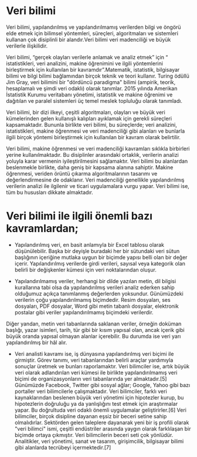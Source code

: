 # Veri bilimi

Veri bilimi, yapılandırılmış ve yapılandırılmamış verilerden bilgi ve öngörü elde etmek için bilimsel yöntemleri, süreçleri, algoritmaları ve sistemleri kullanan çok disiplinli bir alandır.Veri bilimi veri madenciliği ve büyük verilerle ilişkilidir.

Veri bilimi, “gerçek olayları verilerle anlamak ve analiz etmek” için “ istatistikleri, veri analizini, makine öğrenimini ve ilgili yöntemlerini birleştirmek için kullanılan bir kavramdır”.Matematik, istatistik, bilgisayar bilimi ve bilgi bilimi bağlamından birçok teknik ve teori kullanır. Turing ödüllü Jim Gray, veri bilimini bir "dördüncü paradigma" bilimi (ampirik, teorik, hesaplamalı ve şimdi veri odaklı) olarak tanımlar. 2015 yılında Amerikan İstatistik Kurumu veritabanı yönetimi, istatistik ve makine öğrenimi ve dağıtılan ve paralel sistemleri üç temel meslek topluluğu olarak tanımladı.

Veri bilimi, bir dizi ilkeyi, çeşitli algoritmaları, olayları ve büyük veri kümelerinden gelen kullanışlı kalıpları ayıklamak için gerekli süreçleri kapsamaktadır. Bununla birlikte veri bilimi, bu süreçlerde; veri analizini, istatistikleri, makine öğrenmesi ve veri madenciliği gibi alanları ve bunlarla ilgili birçok yöntemi birleştirmek için kullanılan bir kavram olarak belirtilir.

Veri bilimi, makine öğrenmesi ve veri madenciliği kavramları sıklıkla birbirleri yerine kullanılmaktadır. Bu disiplinler arasındaki ortaklık, verilerin analizi yoluyla karar vermenin iyileştirilmesini sağlamaktır. Veri bilimi bu alanlardan beslenmekle birlikte, daha geniş bir kapsama alanına sahiptir. Makine öğrenmesi, veriden örüntü çıkarma algoritmalarının tasarımı ve değerlendirmesine de odaklanır. Veri madenciliği genellikle yapılandırılmış verilerin analizi ile ilgilenir ve ticari uygulamalara vurgu yapar. Veri bilimi ise, tüm bu hususları dikkate almaktadır.

# Veri bilimi ile ilgili önemli bazı kavramlardan;
* Yapılandırılmış veri, en basit anlamıyla bir Excel tablosu olarak düşünülebilir. Başka bir deyişle buradaki her bir sütundaki veri sütun başlığının içeriğine mutlaka uygun bir biçimde yapısı belli olan bir değer içerir. Yapılandırılmış verilerde girdi verileri, sayısal veya kategorik olan belirli bir değişkenler kümesi için veri noktalarından oluşur.

* Yapılandırılmamış veriler, herhangi bir dilde yazılan metin, dil bilgisi kurallarına tabi olsa da yapılandırılmış verileri analiz ederken sahip olduğumuz açıkça tanımlanmış değerlerden yoksundur. Günümüzdeki verilerin çoğu yapılandırılmamış biçimdedir. Resim dosyaları, ses dosyaları, PDF dosyalar, Word gibi metin tabanlı dosyalar, elektronik postalar gibi veriler yapılandırılmamış biçimdeki verilerdir.

Diğer yandan, metin veri tabanlarında saklanan veriler, örneğin doküman başlığı, yazar isimleri, tarih, tür gibi bir kısım yapısal olan, ancak içerik gibi büyük oranda yapısal olmayan alanlar içerebilir. Bu durumda ise veri yarı yapılandırılmış bir hâl alır.

* Veri analisti kavramı ise, iş dünyasına yapılandırılmış veri biçimi ile girmiştir. Görev tanımı, veri tabanlarından belirli araçlar yardımıyla sonuçlar üretmek ve bunları raporlamaktır. Veri bilimciler ise, artık büyük veri olarak adlandırılan veri kümesi ile birlikte yapılandırılmamış veri biçimi de organizasyonların veri tabanlarında yer almaktadır.[5] Günümüzde Facebook, Twitter gibi sosyal ağlar; Google, Yahoo gibi bazı portaller veri bilimcilerle çalışmaktadır. Veri bilimciler, farklı veri kaynaklarından beslenen büyük veri yönetimi için hipotezler kurup, bu hipotezlerin doğruluğu ya da yanlışlığını test etmek için araştırmalar yapar. Bu doğrultuda veri odaklı önemli uygulamalar geliştirirler.[6] Veri bilimciler, birçok disipline dayanan eşsiz bir beceri setine sahip olmalıdırlar. Sektörden gelen taleplere dayanarak yeni bir iş profili olarak "veri bilimci" ismi, çeşitli endüstriler arasında yaygın olarak farklılaşan bir biçimde ortaya çıkmıştır. Veri bilimcilerin beceri seti çok yönlüdür. Analitikler, veri yönetimi, sanat ve tasarım, girişimcilik, bilgisayar bilimi gibi alanlarda tecrübeyi içermektedir.[7]
